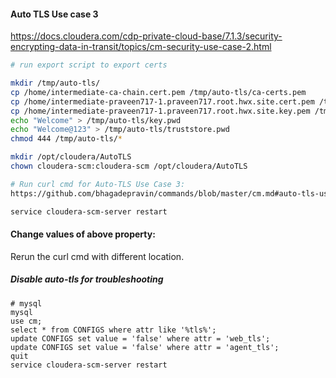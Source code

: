 #### Auto TLS Use case 3
https://docs.cloudera.com/cdp-private-cloud-base/7.1.3/security-encrypting-data-in-transit/topics/cm-security-use-case-2.html

```bash
# run export script to export certs

mkdir /tmp/auto-tls/
cp /home/intermediate-ca-chain.cert.pem /tmp/auto-tls/ca-certs.pem
cp /home/intermediate-praveen717-1.praveen717.root.hwx.site.cert.pem /tmp/auto-tls/certificate.pem
cp /home/intermediate-praveen717-1.praveen717.root.hwx.site.key.pem /tmp/auto-tls/key.pem
echo "Welcome" > /tmp/auto-tls/key.pwd
echo "Welcome@123" > /tmp/auto-tls/truststore.pwd
chmod 444 /tmp/auto-tls/*

mkdir /opt/cloudera/AutoTLS
chown cloudera-scm:cloudera-scm /opt/cloudera/AutoTLS

# Run curl cmd for Auto-TLS Use Case 3:
https://github.com/bhagadepravin/commands/blob/master/cm.md#auto-tls-using-existing-certificate-use-case-3

service cloudera-scm-server restart
```

#### Change values of above property:
Rerun the curl cmd with different location.

##### Disable auto-tls for troubleshooting
```
# mysql
mysql 
use cm;
select * from CONFIGS where attr like '%tls%';
update CONFIGS set value = 'false' where attr = 'web_tls';
update CONFIGS set value = 'false' where attr = 'agent_tls';
quit
service cloudera-scm-server restart
```
